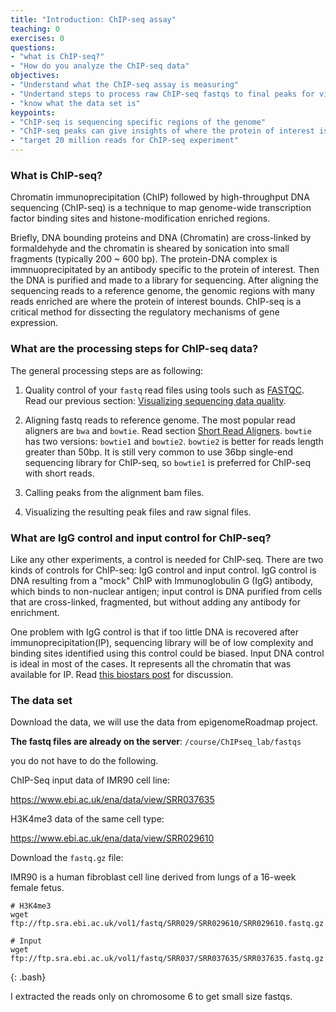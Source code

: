 ```yaml
---
title: "Introduction: ChIP-seq assay"
teaching: 0
exercises: 0
questions:
- "what is ChIP-seq?"
- "How do you analyze the ChIP-seq data"
objectives:
- "Understand what the ChIP-seq assay is measuring"
- "Undertand steps to process raw ChIP-seq fastqs to final peaks for visualization"
- "know what the data set is"
keypoints:
- "ChIP-seq is sequencing specific regions of the genome"
- "ChIP-seq peaks can give insights of where the protein of interest is enriched in the genome"
- "target 20 million reads for ChIP-seq experiment"
---
```


### What is ChIP-seq?
Chromatin immunoprecipitation (ChIP) followed by high-throughput DNA sequencing (ChIP-seq) is a technique to map genome-wide transcription
factor binding sites and histone-modification enriched regions.

Briefly, DNA bounding proteins and DNA (Chromatin) are cross-linked by formaldehyde and the chromatin is sheared by sonication into small fragments (typically 200 ~ 600 bp). The protein-DNA complex is immnuoprecipitated by an antibody specific to the protein of interest. Then the DNA is purified and made to a library for sequencing. After aligning the sequencing reads to a reference genome, the genomic regions with many reads enriched are where the protein of interest bounds. ChIP-seq is a critical method for dissecting the regulatory mechanisms of gene expression.

### What are the processing steps for ChIP-seq data?
The general processing steps are as following:

1. Quality control of your `fastq` read files using tools such as [FASTQC](http://www.bioinformatics.babraham.ac.uk/projects/fastqc/). Read our previous section: [Visualizing sequencing data quality](https://read.biostarhandbook.com/data/fastq-quality-visualization.html).

2. Aligning fastq reads to reference genome. The most popular read aligners are `bwa` and `bowtie`. Read section [Short Read Aligners](https://read.biostarhandbook.com/align/short-read-aligners.html). `bowtie` has two versions: `bowtie1` and `bowtie2`. `bowtie2` is better for reads length greater than 50bp. It is still very common to use 36bp single-end sequencing library for ChIP-seq, so `bowtie1` is preferred for ChIP-seq with short reads.

3. Calling peaks from the alignment bam files.

4. Visualizing the resulting peak files and raw signal files.

### What are IgG control and input control for ChIP-seq?
Like any other experiments, a control is needed for ChIP-seq. There are two kinds of controls for ChIP-seq: IgG control and input control. IgG control is DNA resulting from a "mock" ChIP with Immunoglobulin G (IgG) antibody, which binds to non-nuclear antigen; input control is DNA purified from cells that are cross-linked, fragmented, but without adding any antibody for enrichment.

One problem with IgG control is that if too little DNA is recovered after immunoprecipitation(IP), sequencing library will be of low complexity and binding sites identified using this control could be biased. Input DNA control is ideal in most of the cases. It represents all the chromatin that was available for IP. Read [this biostars post](https://www.biostars.org/p/15817/) for discussion.


### The data set

Download the data, we will use the data from epigenomeRoadmap project.

**The fastq files are already on the server**: `/course/ChIPseq_lab/fastqs`

you do not have to do the following.

ChIP-Seq input data of IMR90 cell line:

https://www.ebi.ac.uk/ena/data/view/SRR037635

H3K4me3 data of the same cell type:

https://www.ebi.ac.uk/ena/data/view/SRR029610

Download the `fastq.gz` file:

IMR90 is a human fibroblast cell line derived from lungs of a 16-week female fetus.

~~~
# H3K4me3
wget ftp://ftp.sra.ebi.ac.uk/vol1/fastq/SRR029/SRR029610/SRR029610.fastq.gz

# Input
wget ftp://ftp.sra.ebi.ac.uk/vol1/fastq/SRR037/SRR037635/SRR037635.fastq.gz
~~~
{: .bash}

I extracted the reads only on chromosome 6 to get small size fastqs.
